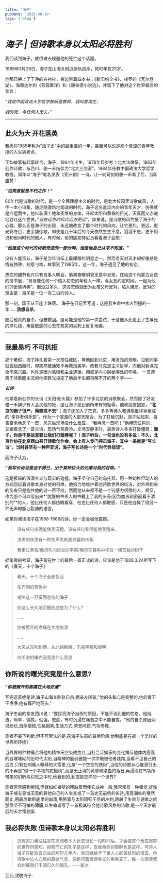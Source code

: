 ```yaml
---
title: '海子'
pubDate: '2025-08-10'
tags: ['blog']
---
```



# ***海子 | 但诗歌本身以太阳必将胜利***

我们谈到海子，就很难去规避他的死亡这个话题。

1989年3月26日，海子在山海关附近卧轨自杀，死时年仅25岁。

他那日换上了干净的白衬衫，身边带着四本书：《新旧约全书》、梭罗的《瓦尔登湖》、海雅达尔的《孤筏重洋》和《康拉德小说选》，并留下了他对这个世界最后的宣言：

*“我是中国政法大学哲学教研室教师，我叫查海生，*

*我的死，与任何人无关。”*

---

## 此火为大 开花落英

我愿将1985年称为“海子史”中的最重要的一年，甚至可以说是那个青涩的青年教授的人生转折点。

正如故事有起承转合，海子，1964年出生，1979年15岁考上北大法律系，1982年创作诗歌，与西川、骆一禾结伴为“北大三剑客”，1984年任教中国政法大学哲学教授，同年以“海子”笔名发表《亚洲铜》一诗，让一向苛刻的骆一禾看了后，当即盛赞：

***“这简直就是不朽之作！”***

80年代是诗歌的时代，是一个全民理想主义的时代，是北大校园里诗歌成风，人手一本小诗集，随走随激昂地朗诵的时代，海子这名羞涩内向的青年天才，彷佛就是应运而生，他以装满土地和麦堆的身体，升起太阳和黄昏的目光，天真而又赤诚地吞吐这个世界，*”远在远方的风比远方更远“*，如果说，是诗歌的风共振了海子的心跳，那么正是海子的出现，永远地改变了那个时代的风向，让它更烈，更远，更光彩夺目，更余韵徐歇，即使是几十年后的今天依然生生不息，滔滔不绝，更不用说和他同时代的他人，有时候，他的朋友特尼贡看着海子会想：

***“他是这个时代的诗歌奇迹的一部分啊，但是他自己从来不知道。”***

没有人能否认，海子是当年诗坛上最耀眼的明星之一，然而老天对天才却好像总是情有独钟，刻意刁难，故事到了1985年，这一年，海子遇见了他的初恋。

热恋的细节也许只有当事人明会，弟弟查曙明曾无意中发现，在给这个内蒙古女孩的情书里，“哥哥像任何一个陷入初恋的年轻人一样，与女友约定时间，一起为他们的爱情祈祷”。但没过多久，这段恋情就因为女孩父母反对，陷入僵局。反对的理由是：海子是一位一穷二白的诗人。

那一刻，国王从王座上跌落。 海子在日记里写道：这是我生命中水火烈撞的一年……**我想自杀**。

 随后他真的自杀，但被救回。这可能是他的第一次尝试，于是他从此走上了生与死的挣扎线，用最敏感的心去在现实的尖刺上反复地碾。

---

## 我最易朽 不可抗拒

那个暑假，海子挣扎着第一次前往藏区，等他回到北京，用发亮的双眼，见到同事就说起西藏时，却突然被通知不再教授美学，改教马克思主义哲学，而他对新课完全不感兴趣。也许是因为感情和主业遇挫，抑或是内心隐秘深处的呼唤， 一贯游离于诗歌圈主流的他把目光投定了他后半生都将解不开的两个字——

***长诗***

他拿着新创作的长诗《太阳·断头篇》参加了许多北京的诗歌聚会，然而除了好友骆一禾鲜少有人会买他的帐，这让海子感到前所未有的耻辱，他和朋友抱怨，**“北京的圈子很严，简直进不去“**；海子还加入了芒克、多多等诗人和诗歌批评家组成的“幸存者俱乐部”。作为一个害羞的人那天聚会，为了打破沉默，海子站起来，自告奋勇地念了一首，念完后现场没什么反应。 “我再念一首吧！”他掩饰住尴尬，又接着念了一首长诗，现场气氛骤冷。全场安静多时，最后诗人多多打破僵局：**海子，你是不是故意要让我们打瞌睡呢？！**海子听后，一句话也没有多说；不久，北京作协在北京西山召开诗歌创作会，会上有人专门抨击海子，其中一条就是“写长诗”。当时甚至有一种声音说，海子写长诗是一个**“时代性错误”**。

而海子认为，

***”我写长诗总是迫不得已，出于某种巨大的元素对我的召唤。“***

这是极端的浪漫主义与现实的碰撞，海子坚守自己的乌托邦，用一种幼稚但动人的方式回应着诗歌本身对他的召唤，他努力地维护着他诗歌世界的纯洁，对外界刺来的伤害只是抱住他的诗一声不吭，然而他从来都不是一个钝感力很强的人，相反，作为那个可以写出来*“肮脏的书杀人的书戴上了我的头骨/因为血液稠密而看不清别的”*的人，他比任何人都热眼看穿，他也比任何人都敏感，只是他选择了用另一种无声却撕心裂肺的语言。

如果你阅读海子在1988-1989的诗，你一定会被他震撼。

> 没有任何夜晚能使我沉睡，没有任何黎明能使我醒来。

> 漆黑的夜里有一种笑声笑断我坟墓的木板

> 我走过黄昏/像风吹向远处的平原/我将在暮色中抱住一棵孤独的树干

据笔者的考证，海子留在世上的最后一首正式的诗，应该是他于1989.3.24所写下的《春天，十个海子》

>春天，十个海子全都复活
>
>在光明的景色中
>
>嘲笑这一野蛮而悲伤的海子
>
>你这么长久地沉睡到底是为了什么?
>
>......
>
>你被劈开的疼痛在大地弥漫
>
>......
>
>大风从东吹到西，从北刮到南，无视黑夜和黎明.
>
>你所说的曙光究竟是什么意思



## 你所说的曙光究竟是什么意思?

***"你被劈开的疼痛在大地弥漫"***

写完这首绝笔诗,海子山海关卧轨自杀,据亲友所说,"他的头和心是完整的,他的胃干干净净,他有尊严地死去."

海子生前的挚友西川说：“要探究海子自杀的原因，不能不谈到他的性格。他纯洁，简单，偏执，倔强，敏感，有时沉浸在痛苦之中不能自拔。"他的自杀原因众说纷纭,自杀情结,性格因素,生活方式,荣誉问题,气功修炼...

笔者不妄下判断,但不可否认的是,在海子生前的最后阶段,他到底是在被一个怎样的世界所环绕?

当外界的种种痛苦将他的精神天空染成血红,当社会泛娱乐的变化排斥他体内高高的谷堆堆砌的旧时代太阳,当精神的脆弱链接一次次地被他者践踏,当看不见自己的远方,只剩在刺痛人眼睛的大雪里,化身"一个空空的铁锹",当他的诗歌从心底里引出的不再是"做一个幸福的花椒树",而是无止境的黄昏和染血的落日,再浸泡在气功所带来的幻听与幻觉之中时,他看到的,到底是怎样的一个世界?

笔者常常感到惋惜,但就如红楼梦的残缺反而使它成神一般,我常常有一种错觉,好像海子或有意或无意的将他自己的人生变成了一首史无前例的长诗,用高潮处的戛然而止,用最后歇斯底里的崩溃,用带着与太阳同归于尽的冲刺,跨越了生命与诗歌之间那层坚不可摧的薄膜,以生命谱写了一首极其符合他诗歌风格的诗歌.是一个天才最后的天才策划案.

## 我必将失败 但诗歌本身以太阳必将胜利

> 思想的力量往往是在思想者本人远去很长一段时间后，才会被这个反应迟钝的世界所感知。抑郁而亡的孔子是这样，受难命终的耶稣也是这样。可诗人海子在卧轨自杀后的短短几年内，就已经给予了世人心底最猛烈的撞击。他诗歌中沁人心脾的原始气息，像是闪着煜煜金光的束束麦芒，每一次阅读都会刺痛我们干涸已久的瞳孔。----姜冰

至此,致敬海子.









